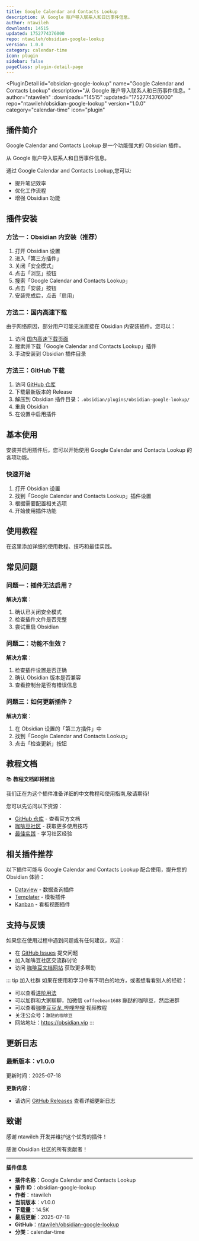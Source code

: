 ```yaml
---
title: Google Calendar and Contacts Lookup
description: 从 Google 账户导入联系人和日历事件信息。
author: ntawileh
downloads: 14515
updated: 1752774376000
repo: ntawileh/obsidian-google-lookup
version: 1.0.0
category: calendar-time
icon: plugin
sidebar: false
pageClass: plugin-detail-page
---
```


<PluginDetail
  id="obsidian-google-lookup"
  name="Google Calendar and Contacts Lookup"
  description="从 Google 账户导入联系人和日历事件信息。"
  author="ntawileh"
  :downloads="14515"
  :updated="1752774376000"
  repo="ntawileh/obsidian-google-lookup"
  version="1.0.0"
  category="calendar-time"
  icon="plugin"
>

<!-- AUTO_GENERATED_START -->
## 插件简介

Google Calendar and Contacts Lookup 是一个功能强大的 Obsidian 插件。

从 Google 账户导入联系人和日历事件信息。

通过 Google Calendar and Contacts Lookup,您可以:

- 提升笔记效率
- 优化工作流程
- 增强 Obsidian 功能

<!-- AUTO_GENERATED_END -->

<!-- AUTO_GENERATED_START -->
## 插件安装

### 方法一：Obsidian 内安装（推荐）

1. 打开 Obsidian 设置
2. 进入「第三方插件」
3. 关闭「安全模式」
4. 点击「浏览」按钮
5. 搜索「Google Calendar and Contacts Lookup」
6. 点击「安装」按钮
7. 安装完成后，点击「启用」

### 方法二：国内高速下载

由于网络原因，部分用户可能无法直接在 Obsidian 内安装插件。您可以：

1. 访问 [国内高速下载页面](/zh/documentation/obsidian-plugins-download.html)
2. 搜索并下载「Google Calendar and Contacts Lookup」插件
3. 手动安装到 Obsidian 插件目录

### 方法三：GitHub 下载

1. 访问 [GitHub 仓库](https://github.com/ntawileh/obsidian-google-lookup)
2. 下载最新版本的 Release
3. 解压到 Obsidian 插件目录：`.obsidian/plugins/obsidian-google-lookup/`
4. 重启 Obsidian
5. 在设置中启用插件

## 基本使用

安装并启用插件后，您可以开始使用 Google Calendar and Contacts Lookup 的各项功能。

### 快速开始

1. 打开 Obsidian 设置
2. 找到「Google Calendar and Contacts Lookup」插件设置
3. 根据需要配置相关选项
4. 开始使用插件功能

<!-- AUTO_GENERATED_END -->

<!-- CUSTOM_CONTENT_START:tutorial -->
## 使用教程

在这里添加详细的使用教程、技巧和最佳实践。

<!-- CUSTOM_CONTENT_END:tutorial -->

<!-- SHARED_CONTENT_START -->
## 常见问题

### 问题一：插件无法启用？

**解决方案**：
1. 确认已关闭安全模式
2. 检查插件文件是否完整
3. 尝试重启 Obsidian

### 问题二：功能不生效？

**解决方案**：
1. 检查插件设置是否正确
2. 确认 Obsidian 版本是否兼容
3. 查看控制台是否有错误信息

### 问题三：如何更新插件？

**解决方案**：
1. 在 Obsidian 设置的「第三方插件」中
2. 找到「Google Calendar and Contacts Lookup」
3. 点击「检查更新」按钮

## 教程文档

📚 **教程文档即将推出**

我们正在为这个插件准备详细的中文教程和使用指南,敬请期待!

您可以先访问以下资源：
- [GitHub 仓库](https://github.com/ntawileh/obsidian-google-lookup) - 查看官方文档
- [咖啡豆社区](/zh/bases/) - 获取更多使用技巧
- [最佳实践](/zh/best-practices/) - 学习社区经验

## 相关插件推荐

以下插件可能与 Google Calendar and Contacts Lookup 配合使用，提升您的 Obsidian 体验：

- [Dataview](/zh/plugins/dataview.html) - 数据查询插件
- [Templater](/zh/plugins/templater-obsidian.html) - 模板插件
- [Kanban](/zh/plugins/obsidian-kanban.html) - 看板视图插件

## 支持与反馈

如果您在使用过程中遇到问题或有任何建议，欢迎：

- 在 [GitHub Issues](https://github.com/ntawileh/obsidian-google-lookup/issues) 提交问题
- 加入咖啡豆社区交流群讨论
- 访问 [咖啡豆文档网站](https://obsidian.vip) 获取更多帮助

::: tip 加入社群
如果在使用和学习中有不明白的地方，或者想看看别人的经验：
- 可以查看[进阶用法](/zh/advanced)
- 可以加群和大家聊聊，加微信 `coffeebean1688` 蹦跶的咖啡豆，然后进群
- 可以查看[咖啡豆豆龙_哔哩哔哩](https://space.bilibili.com/618777356) 视频教程
- 关注公众号：`蹦跶的咖啡豆`
- 网站地址：https://obsidian.vip
:::
<!-- SHARED_CONTENT_END -->

<!-- AUTO_GENERATED_START -->
## 更新日志

### 最新版本：v1.0.0

更新时间：2025-07-18

**更新内容**：
- 请访问 [GitHub Releases](https://github.com/ntawileh/obsidian-google-lookup/releases) 查看详细更新日志

## 致谢

感谢 ntawileh 开发并维护这个优秀的插件！

感谢 Obsidian 社区的所有贡献者！

---

**插件信息**
- **插件名称**：Google Calendar and Contacts Lookup
- **插件 ID**：obsidian-google-lookup
- **作者**：ntawileh
- **当前版本**：v1.0.0
- **下载量**：14.5K
- **最后更新**：2025-07-18
- **GitHub**：[ntawileh/obsidian-google-lookup](https://github.com/ntawileh/obsidian-google-lookup)
- **分类**：calendar-time
<!-- AUTO_GENERATED_END -->

</PluginDetail>

